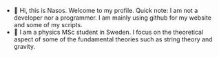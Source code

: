 - 👋 Hi, this is Nasos. Welcome to my profile. Quick note: I am not a developer nor a programmer. I am mainly using github for my website and some of my scripts.
- 🌱 I am a physics MSc student in Sweden. I focus on the theoretical aspect of some of the fundamental theories such as string theory and gravity.
<!---
nasvt-phys117/nasvt-phys117 is a ✨ special ✨ repository because its `README.md` (this file) appears on your GitHub profile.
You can click the Preview link to take a look at your changes.
--->
